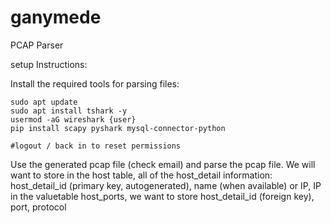 # ganymede
PCAP Parser


setup Instructions:

Install the required tools for parsing files: 

```
sudo apt update
sudo apt install tshark -y
usermod -aG wireshark {user}
pip install scapy pyshark mysql-connector-python

#logout / back in to reset permissions
```

Use the generated pcap file (check email) and parse the pcap file.
We will want to store in the host table, all of the host_detail information: host_detail_id (primary key, autogenerated), name (when available) or IP, IP
in the valuetable host_ports, we want to store host_detail_id (foreign key), port, protocol  


